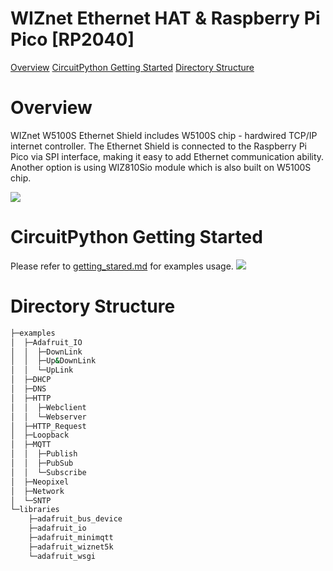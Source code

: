 # WIZnet Ethernet HAT & Raspberry Pi Pico [RP2040]

[Overview](#overview)
[CircuitPython Getting Started](#start)
[Directory Structure](#directory )

<a name="overview"></a>

# Overview

WIZnet W5100S Ethernet Shield includes W5100S chip - hardwired TCP/IP internet controller. The Ethernet Shield is connected to the Raspberry Pi Pico via SPI interface, making it easy to add Ethernet communication ability. Another option is using WIZ810Sio module which is also built on W5100S chip.

![][link-getting_image]

# CircuitPython Getting Started

Please refer to [getting_stared.md][link-getting_started] for examples usage.
![][link-Shield]

<a name="directory"></a>

# Directory Structure

``` bash
├─examples
│  ├─Adafruit_IO
│  │  ├─DownLink
│  │  ├─Up&DownLink
│  │  └─UpLink
│  ├─DHCP
│  ├─DNS
│  ├─HTTP
│  │  ├─Webclient
│  │  └─Webserver
│  ├─HTTP_Request
│  ├─Loopback
│  ├─MQTT
│  │  ├─Publish
│  │  ├─PubSub
│  │  └─Subscribe
│  ├─Neopixel
│  ├─Network
│  └─SNTP
└─libraries
    ├─adafruit_bus_device
    ├─adafruit_io
    ├─adafruit_minimqtt
    ├─adafruit_wiznet5k  
    └─adafruit_wsgi
```



<!--
Link
-->

[link-Shield]: https://github.com/Wiznet/RP2040-HAT-CircuitPython/blob/master/images/START/PICO%20Shield.jpg
[link-getting_image]: https://github.com/Wiznet/RP2040-HAT-CircuitPython/blob/master/images/START/getting_started.png
[link-getting_started]: https://github.com/Wiznet/RP2040-HAT-CircuitPython/blob/master/Ethernet%20Example%20Getting%20Started%20%5BCircuitpython%5D.md

